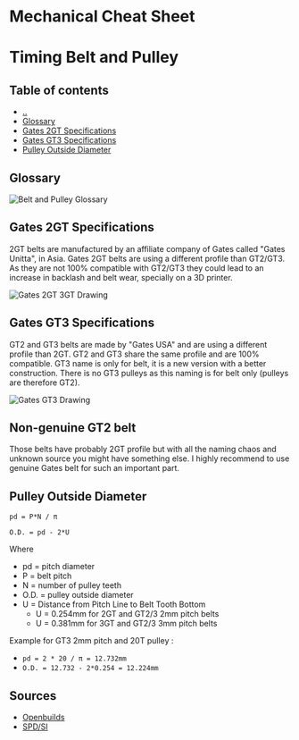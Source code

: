 # Mechanical Cheat Sheet

# Timing Belt and Pulley

## Table of contents
* [&nldr;](../)
* [Glossary](#glossary)
* [Gates 2GT Specifications](#gates-2gt-specifications)
* [Gates GT3 Specifications](#gates-gt3-specifications)
* [Pulley Outside Diameter](#pulley-outside-diameter)



## Glossary

![Belt and Pulley Glossary](img/belt_pulley_glossary.jpg)



## Gates 2GT Specifications

2GT belts are manufactured by an affiliate company of Gates called "Gates Unitta", in Asia. Gates 2GT belts are using a different profile than GT2/GT3. As they are not 100% compatible with GT2/GT3 they could lead to an increase in backlash and belt wear, specially on a 3D printer.

![Gates 2GT 3GT Drawing](img/2gt_3gt_specs.jpg)



## Gates GT3 Specifications

GT2 and GT3 belts are made by "Gates USA" and are using a different profile than 2GT. GT2 and GT3 share the same profile and are 100% compatible. GT3 name is only for belt, it is a new version with a better construction. There is no GT3 pulleys as this naming is for belt only (pulleys are therefore GT2).

![Gates GT3 Drawing](img/gt3_specs.jpg)



## Non-genuine GT2 belt

Those belts have probably 2GT profile but with all the naming chaos and unknown source you might have something else. I highly recommend to use genuine Gates belt for such an important part.


## Pulley Outside Diameter

`pd = P*N / π`

`O.D. = pd - 2*U`

Where
  * pd = pitch diameter
  * P = belt pitch
  * N = number of pulley teeth
  * O.D. = pulley outside diameter
  * U = Distance from Pitch Line to Belt Tooth Bottom
    * U = 0.254mm for 2GT and GT2/3 2mm pitch belts
    * U = 0.381mm for 3GT and GT2/3 3mm pitch belts

Example for GT3 2mm pitch and 20T pulley :
  * `pd = 2 * 20 / π = 12.732mm`
  * `O.D. = 12.732 - 2*0.254 = 12.224mm`



## Sources

  * [Openbuilds](https://openbuildspartstore.com/3gt-gt2-3m-timing-belt-by-the-foot/)
  * [SPD/SI](http://www.sdp-si.com/PDFS/Technical-Section-Timing.pdf)
